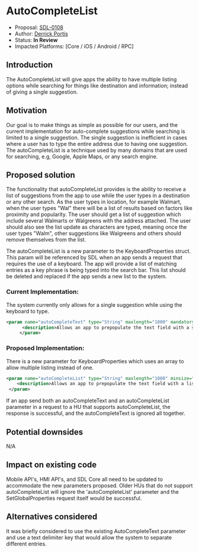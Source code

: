 # AutoCompleteList
* Proposal: [SDL-0108](0108-AutoCompleteList.md)
* Author: [Derrick Portis](https://github.com/dportis)
* Status: **In Review** 
* Impacted Platforms: [Core / iOS / Android / RPC]

## Introduction

The AutoCompleteList will give apps the ability to have multiple listing options while searching for things like destination and information; instead of giving a single suggestion.

## Motivation

Our goal is to make things as simple as possible for our users, and the current implementation for auto-complete suggestions while searching is limited to a single suggestion. The single suggestion is inefficient in cases where a user has to type the entire address due to having one suggestion. The autoCompleteList is a technique used by many domains that are used for searching, e.g, Google, Apple Maps, or any search engine.

## Proposed solution

The functionality that autoCompleteList provides is the ability to receive a list of suggestions from the app to use while the user types in a destination or any other search. As the user types in location, for example Walmart, when the user types "Wal" there will be a list of results based on factors like proximity and popularity. The user should get a list of suggestion which include several Walmarts or Walgreens with the address attached. The user should also see the list update as characters are typed, meaning once the user types "Walm", other suggestions like Walgreens and others should remove themselves from the list.

The autoCompleteList is a new parameter to the KeyboardProperties struct. This param will be referenced by SDL when an app sends a request that requires the use of a keyboard. The app will provide a list of matching entries as a key phrase is being typed into the search bar. This list should be deleted and replaced if the app sends a new list to the system.

### Current Implementation:
The system currently only allows for a single suggestion while using the keyboard to type.

```xml
<param name="autoCompleteText" type="String" maxlength="1000" mandatory="false">
      <description>Allows an app to prepopulate the text field with a suggested or completed entry as the user types</description>
     </param>
```

### Proposed Implementation:

There is a new parameter for KeyboardProperties which uses an array to allow multiple listing instead of one. 

```xml
<param name="autoCompleteList" type="String" maxlength="1000" minsize="1" maxsize="100" array="true" mandatory="false">
    <description>Allows an app to prepopulate the text field with a list of suggested or completed entry as the user types</description>
 </param>   
```

If an app send both an autoCompleteText and an autoCompleteList parameter in a request to a HU that supports autoCompleteList, the response is successful, and the autoCompleteText is ignored all together.

## Potential downsides

N/A

## Impact on existing code

Mobile API's, HMI API's, and SDL Core all need to be updated to accommodate the new parameters proposed. Older HUs that do not support autoCompleteList will ignore the 'autoCompleteList' parameter and the SetGlobalProperties request itself would be successful.

## Alternatives considered

It was briefly considered to use the existing AutoCompleteText parameter and use a text delimiter key that would allow the system to separate different entries. 
